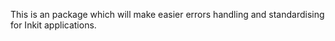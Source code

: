 This is an package which will make easier errors handling and standardising for Inkit applications.
